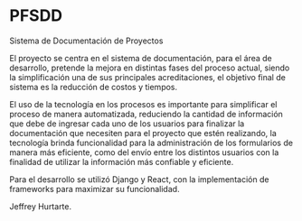 # PFSDD
Sistema de Documentación de Proyectos

El proyecto se centra en el sistema de documentación, para el área de desarrollo, pretende la mejora en distintas fases del proceso actual, siendo la simplificación una de sus principales acreditaciones, el objetivo final de sistema es la reducción de costos y tiempos.

El uso de la tecnología en los procesos es importante para simplificar el proceso de manera automatizada, reduciendo la cantidad de información que debe de ingresar cada uno de los usuarios para finalizar la documentación que necesiten para el proyecto que estén realizando, la tecnología brinda funcionalidad para la administración de los formularios de manera más eficiente, como del envío entre los distintos usuarios con la finalidad de utilizar la información más confiable y eficiente.

Para el desarrollo se utilizó Django y React, con la implementación de frameworks para maximizar su funcionalidad. 

Jeffrey Hurtarte.
